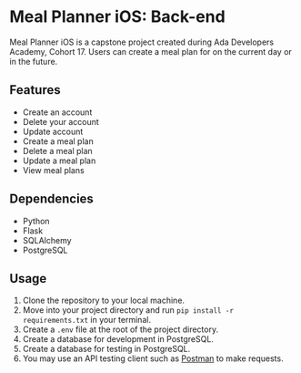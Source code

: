 # Meal Planner iOS: Back-end

Meal Planner iOS is a capstone project created during Ada Developers Academy, Cohort 17. Users can create a meal plan for on the current day or in the future.

## Features
- Create an account
- Delete your account
- Update account
- Create a meal plan
- Delete a meal plan
- Update a meal plan
- View meal plans


## Dependencies
- Python
- Flask
- SQLAlchemy
- PostgreSQL


## Usage
1. Clone the repository to your local machine. 
2. Move into your project directory and run ```pip install -r requirements.txt``` in your terminal.
3. Create a ```.env``` file at the root of the project directory.
4. Create a database for development in PostgreSQL.
5. Create a database for testing in PostgreSQL.
6. You may use an API testing client such as [Postman](postman.com) to make requests.